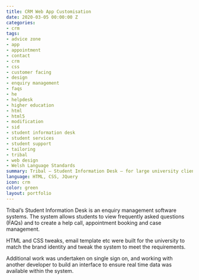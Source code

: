 ```yaml
---
title: CRM Web App Customisation
date: 2020-03-05 00:00:00 Z
categories:
- crm
tags:
- advice zone
- app
- appointment
- contact
- crm
- css
- customer facing
- design
- enquiry management
- faqs
- he
- helpdesk
- higher education
- html
- html5
- modification
- sid
- student information desk
- student services
- student support
- tailoring
- tribal
- web design
- Welsh Language Standards
summary: Tribal – Student Information Desk – for large university client.
language: HTML, CSS, JQuery
icon: crm
color: green
layout: portfolio
---
```


Tribal’s Student Information Desk is an enquiry management software systems. The system allows students to view frequently asked questions (FAQs) and to create a help call, appointment booking and case management.

HTML and CSS tweaks, email template etc were built for the university to match the brand identity and tweak the system to meet the requirements.

Additional work was undertaken on single sign on, and working with another developer to build an interface to ensure real time data was available within the system.
